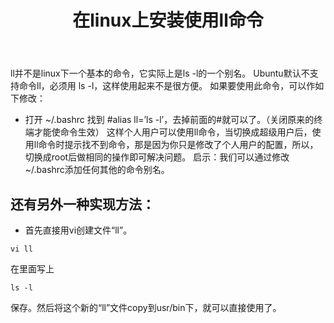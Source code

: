 ﻿---
title: 在linux上安装使用ll命令

tags:
	[linux,ls -l,ll]
---

ll并不是linux下一个基本的命令，它实际上是ls -l的一个别名。
Ubuntu默认不支持命令ll，必须用 ls -l，这样使用起来不是很方便。
如果要使用此命令，可以作如下修改：
* 打开 ~/.bashrc
找到 #alias ll=’ls -l’，去掉前面的#就可以了。（关闭原来的终端才能使命令生效）
这样个人用户可以使用ll命令，当切换成超级用户后，使用ll命令时提示找不到命令，那是因为你只是修改了个人用户的配置，所以，切换成root后做相同的操作即可解决问题。
启示：我们可以通过修改~/.bashrc添加任何其他的命令别名。


## 还有另外一种实现方法：
<!--more-->

* 首先直接用vi创建文件“ll”。
```
vi ll
```
在里面写上
```
ls -l
```
保存。然后将这个新的“ll”文件copy到usr/bin下，就可以直接使用了。